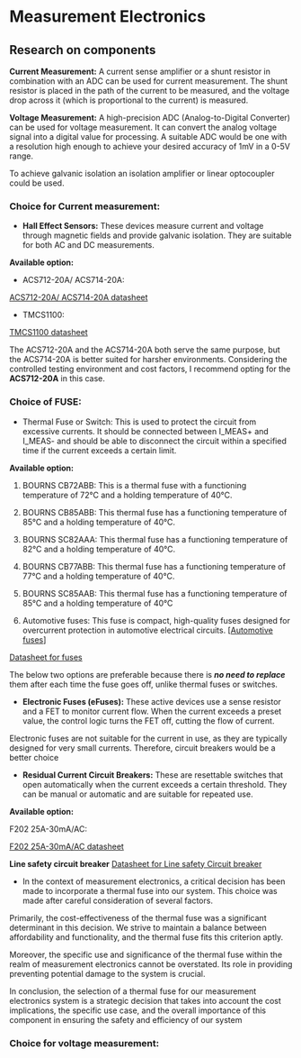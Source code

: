 # Measurement Electronics
## Research on components

 **Current Measurement:** A current sense amplifier or a shunt resistor in combination with an ADC can be used for 
 current measurement. The shunt resistor is placed in the path of the current to be measured, and the voltage 
 drop across it (which is proportional to the current) is measured.

**Voltage Measurement:** A high-precision ADC (Analog-to-Digital Converter) can be used for voltage measurement.
 It can convert the analog voltage signal into a digital value for processing. A suitable ADC would be one with 
 a resolution high enough to achieve your desired accuracy of 1mV in a 0-5V range.

 To achieve galvanic isolation an isolation amplifier or linear optocoupler could be used.

### Choice for Current measurement:

 - **Hall Effect Sensors:** These devices measure current and voltage through magnetic fields and provide galvanic 
 isolation. They are suitable for both AC and DC measurements.

**Available option:**


- ACS712-20A/ ACS714-20A:


[ACS712-20A/ ACS714-20A datasheet]

- TMCS1100:


[TMCS1100 datasheet]

The ACS712-20A and the ACS714-20A both serve the same purpose, but the ACS714-20A is better suited for harsher 
environments. Considering the controlled testing environment and cost factors, I recommend opting for the **ACS712-20A** in this case. 

### Choice of FUSE:

- Thermal Fuse or Switch: This is used to protect the circuit from excessive currents. It should be connected between 
I_MEAS+ and I_MEAS- and should be able to disconnect the circuit within a specified time if the current exceeds a certain limit.

**Available option:**

  1.	BOURNS CB72ABB: This is a thermal fuse with a functioning temperature of 72°C and a holding temperature of 40°C.

  2.	BOURNS CB85ABB: This thermal fuse has a functioning temperature of 85°C and a holding temperature of 40°C.

  3.	BOURNS SC82AAA: This thermal fuse has a functioning temperature of 82°C and a holding temperature of 40°C.

  4.	BOURNS CB77ABB: This thermal fuse has a functioning temperature of 77°C and a holding temperature of 40°C.

  5.	BOURNS SC85AAB: This thermal fuse has a functioning temperature of 85°C and a holding temperature of 40°C

  6. Automotive fuses: This fuse is compact, high-quality fuses designed for overcurrent protection in automotive electrical circuits.
      [[Automotive fuses](https://www.littelfuse.com/products/fuses/automotive-passenger-car/blade-fuses.aspx)]


 [Datasheet for fuses]

The below two options are preferable because there is ***no need to replace*** them after each time the fuse goes off,
 unlike thermal fuses or switches.

- **Electronic Fuses (eFuses):** These active devices use a sense resistor and a FET to monitor current flow. When the 
current exceeds a preset value, the control logic turns the FET off, cutting the flow of current.

Electronic fuses are not suitable for the current in use, as they are typically designed for very small currents. 
Therefore, circuit breakers would be a better choice

- **Residual Current Circuit Breakers:** These are resettable switches that open automatically when the current exceeds a certain threshold. 
They can be manual or automatic and are suitable for repeated use.

**Available option:**

F202 25A-30mA/AC:

[F202 25A-30mA/AC datasheet]

**Line safety circuit breaker** 
[Datasheet for Line safety Circuit breaker]

- In the context of measurement electronics, a critical decision has been made to incorporate a thermal fuse into our system. This choice was made after careful consideration of several factors.

Primarily, the cost-effectiveness of the thermal fuse was a significant determinant in this decision. We strive to maintain a balance between affordability and functionality, and the thermal fuse fits this criterion aptly.

Moreover, the specific use and significance of the thermal fuse within the realm of measurement electronics cannot be overstated. Its role in providing preventing potential damage to the system is crucial.

In conclusion, the selection of a thermal fuse for our measurement electronics system is a strategic decision that takes into account the cost implications, the specific use case, and the overall importance of this component in ensuring the safety and efficiency of our system

### Choice for voltage measurement:


[TMCS1100 datasheet]: https://www.ti.com/product/TMCS1100#features
[ACS712-20A/ ACS714-20A datasheet]: https://www.allegromicro.com/en/Products/Sense/Current-Sensor-ICs/Zero-To-Fifty-Amp-Integrated-Conductor-Sensor-ICs/ACS712
[Datasheet for fuses]: https://www.newark.com/c/circuit-protection/fuses-fuse-accessories/fuses/thermal-fuses?fuse-current=25a
[F202 25A-30mA/AC datasheet]: https://new.abb.com/products/1SYF202005R1250/in-f202-25a-30ma-ac
[def]: https://new.abb.com/products/de/2CDS251001R0255/s201-b25
[Datasheet for Line safety Circuit breaker]: ://new.abb.com/products/de/2CDS251001R0255/s201-b25